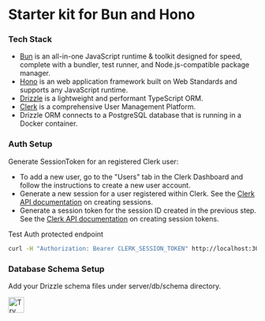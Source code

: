 # Starter kit for Bun and Hono

  ### Tech Stack
  
  - [Bun](https://bun.sh/) is an all-in-one JavaScript runtime & toolkit designed for speed, complete with a bundler, test runner, and Node.js-compatible package manager.
  - [Hono](https://hono.dev/) is an web application framework built on Web Standards and supports any JavaScript runtime.  
  - [Drizzle](https://orm.drizzle.team/) is a lightweight and performant TypeScript ORM.
  - [Clerk](https://clerk.com/) is a comprehensive User Management Platform.
  - Drizzle ORM connects to a PostgreSQL database that is running in a Docker container.

### Auth Setup

Generate SessionToken for an registered Clerk user:
 - To add a new user, go to the "Users" tab in the Clerk Dashboard and follow the instructions to create a new user account.
 - Generate a new session for a user registered within Clerk. See the [Clerk API documentation](https://clerk.com/docs/reference/backend-api/tag/Sessions#operation/createSession) on creating sessions.
 - Generate a session token for the session ID created in the previous step. See the [Clerk API documentation](https://clerk.com/docs/reference/backend-api/tag/Sessions#operation/CreateSessionToken) on creating session tokens.

Test Auth protected endpoint

```sh
curl -H "Authorization: Bearer CLERK_SESSION_TOKEN" http://localhost:3000/test
```

### Database Schema Setup

Add your Drizzle schema files under server/db/schema directory.  
  

<a href="https://idx.google.com/new?template=https://github.com/srivatsj/bun-hono-drizzle-clerk-starter">
  <img height="32" alt="Try in IDX" src="https://cdn.idx.dev/btn/try_dark_32.svg">
</a>
